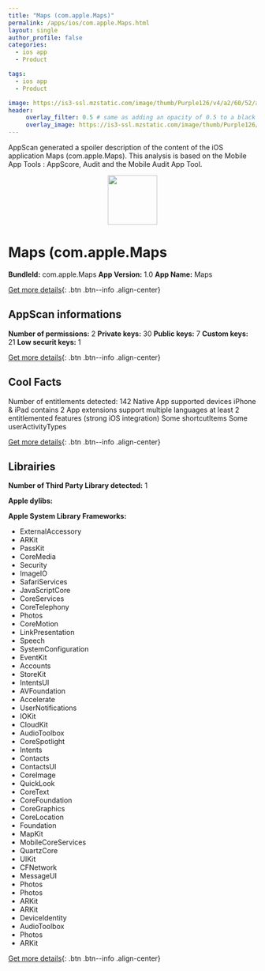 ```yaml
---
title: "Maps (com.apple.Maps)"
permalink: /apps/ios/com.apple.Maps.html
layout: single
author_profile: false
categories: 
  - ios app 
  - Product 

tags: 
  - ios app 
  - Product 

image: https://is3-ssl.mzstatic.com/image/thumb/Purple126/v4/a2/60/52/a26052a4-b724-5e76-00ae-1d2f5cf32b2d/AppIcon-0-0-1x_U007emarketing-0-0-0-10-0-0-sRGB-0-0-0-GLES2_U002c0-512MB-85-220-0-0.png/512x512bb.jpg
header: 
     overlay_filter: 0.5 # same as adding an opacity of 0.5 to a black background
     overlay_image: https://is3-ssl.mzstatic.com/image/thumb/Purple126/v4/a2/60/52/a26052a4-b724-5e76-00ae-1d2f5cf32b2d/AppIcon-0-0-1x_U007emarketing-0-0-0-10-0-0-sRGB-0-0-0-GLES2_U002c0-512MB-85-220-0-0.png/512x512bb.jpg
---
```

AppScan generated a spoiler description of the content of the iOS application Maps (com.apple.Maps). This analysis is based on the Mobile App Tools : AppScore, Audit and the Mobile Audit App Tool.

  
  
<div style="text-align: center;"><img src="https://is3-ssl.mzstatic.com/image/thumb/Purple126/v4/a2/60/52/a26052a4-b724-5e76-00ae-1d2f5cf32b2d/AppIcon-0-0-1x_U007emarketing-0-0-0-10-0-0-sRGB-0-0-0-GLES2_U002c0-512MB-85-220-0-0.png/512x512bb.jpg" width="100" height="100"></div>  
  
# Maps (com.apple.Maps

**BundleId:** com.apple.Maps
**App Version:** 1.0
**App Name:** Maps


[Get more details](/pricing.html){: .btn .btn--info .align-center}  
  
## AppScan informations 

**Number of permissions:** 2
**Private keys:** 30
**Public keys:** 7
**Custom keys:** 21
**Low securit keys:** 1
  
[Get more details](/pricing.html){: .btn .btn--info .align-center}

## Cool Facts

Number of entitlements detected: 142
Native App
supported devices iPhone & iPad
contains 2 App extensions
support multiple languages
at least 2 entitlemented features (strong iOS integration)
Some shortcutItems 
Some userActivityTypes
  
[Get more details](/pricing.html){: .btn .btn--info .align-center}

## Librairies 
**Number of Third Party Library detected:** 1

**Apple dylibs:**


**Apple System Library Frameworks:**
- ExternalAccessory
- ARKit
- PassKit
- CoreMedia
- Security
- ImageIO
- SafariServices
- JavaScriptCore
- CoreServices
- CoreTelephony
- Photos
- CoreMotion
- LinkPresentation
- Speech
- SystemConfiguration
- EventKit
- Accounts
- StoreKit
- IntentsUI
- AVFoundation
- Accelerate
- UserNotifications
- IOKit
- CloudKit
- AudioToolbox
- CoreSpotlight
- Intents
- Contacts
- ContactsUI
- CoreImage
- QuickLook
- CoreText
- CoreFoundation
- CoreGraphics
- CoreLocation
- Foundation
- MapKit
- MobileCoreServices
- QuartzCore
- UIKit
- CFNetwork
- MessageUI
- Photos
- Photos
- ARKit
- ARKit
- DeviceIdentity
- AudioToolbox
- Photos
- ARKit


  
[Get more details](/pricing.html){: .btn .btn--info .align-center}

